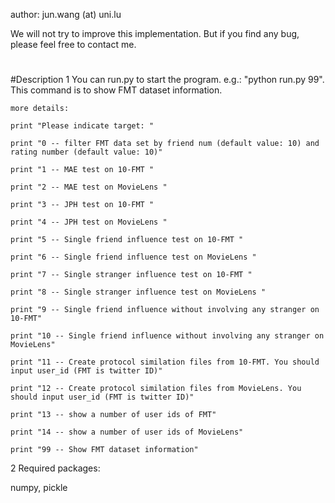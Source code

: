 author: jun.wang (at) uni.lu

We will not try to improve this implementation. But if you find any bug, please feel free to contact me.
#

#Description
1  You can run.py to start the program. e.g.: "python run.py 99". This command is to show FMT dataset information. 
    
    more details:
    
    print "Please indicate target: "
    
    print "0 -- filter FMT data set by friend num (default value: 10) and rating number (default value: 10)"
    
    print "1 -- MAE test on 10-FMT "
    
    print "2 -- MAE test on MovieLens "
    
    print "3 -- JPH test on 10-FMT "
    
    print "4 -- JPH test on MovieLens "
    
    print "5 -- Single friend influence test on 10-FMT "
    
    print "6 -- Single friend influence test on MovieLens "
    
    print "7 -- Single stranger influence test on 10-FMT "
    
    print "8 -- Single stranger influence test on MovieLens "
    
    print "9 -- Single friend influence without involving any stranger on 10-FMT"

    print "10 -- Single friend influence without involving any stranger on MovieLens"

    print "11 -- Create protocol similation files from 10-FMT. You should input user_id (FMT is twitter ID)"

    print "12 -- Create protocol similation files from MovieLens. You should input user_id (FMT is twitter ID)"

    print "13 -- show a number of user ids of FMT"
    
    print "14 -- show a number of user ids of MovieLens"
    
    print "99 -- Show FMT dataset information"

2  Required packages:
   
   numpy, pickle 
